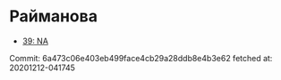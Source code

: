 # Райманова
- [39: NA](39.md)

Commit: 6a473c06e403eb499face4cb29a28ddb8e4b3e62
 fetched at: 20201212-041745
